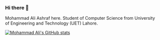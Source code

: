 ### Hi there 👋

<!--
**programmingLover12/programmingLover12** is a ✨ _special_ ✨ repository because its `README.md` (this file) appears on your GitHub profile.

Here are some ideas to get you started:

- 🔭 I’m currently working on ...
- 🌱 I’m currently learning ...
- 👯 I’m looking to collaborate on ...
- 🤔 I’m looking for help with ...
- 💬 Ask me about ...
- 📫 How to reach me: ...
- 😄 Pronouns: ...
- ⚡ Fun fact: ...
-->

Mohammad Ali Ashraf here. Student of Computer Science from University of Engineering and Technology (UET) Lahore.

[![Mohammad Ali's GitHub stats](https://github-readme-stats.vercel.app/api?username=programmingLover12)](https://github.com/programmingLover12/programmingLover12)
